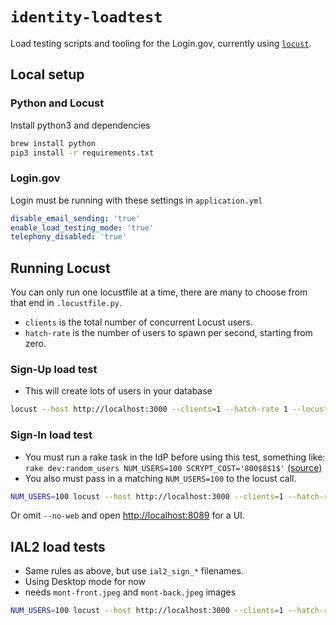 # `identity-loadtest`

Load testing scripts and tooling for the Login.gov, currently using [`locust`](http://locust.io).

## Local setup

### Python and Locust

Install python3 and dependencies

```sh
brew install python
pip3 install -r requirements.txt
```

### Login.gov

Login must be running with these settings in `application.yml`

```yml
disable_email_sending: 'true'
enable_load_testing_mode: 'true'
telephony_disabled: 'true'
```

## Running Locust

You can only run one locustfile at a time, there are many to choose from that end in `.locustfile.py`.

- `clients` is the total number of concurrent Locust users.
- `hatch-rate` is the number of users to spawn per second, starting from zero.

### Sign-Up load test

* This will create lots of users in your database

```sh
locust --host http://localhost:3000 --clients=1 --hatch-rate 1 --locustfile load_testing/sign_up.locustfile.py --no-web
```

### Sign-In load test

* You must run a rake task in the IdP before using this test, something like: `rake dev:random_users NUM_USERS=100 SCRYPT_COST='800$8$1$'` [(source)](https://github.com/18F/identity-idp/blob/master/lib/tasks/dev.rake)
* You also must pass in a matching `NUM_USERS=100` to the locust call.

```sh
NUM_USERS=100 locust --host http://localhost:3000 --clients=1 --hatch-rate 1 --locustfile load_testing/sign_in.locustfile.py --no-web
```

Or omit `--no-web` and open <http://localhost:8089> for a UI.

## IAL2 load tests

- Same rules as above, but use `ial2_sign_*` filenames.
- Using Desktop mode for now
- needs `mont-front.jpeg` and `mont-back.jpeg` images

```sh
NUM_USERS=100 locust --host http://localhost:3000 --clients=1 --hatch-rate 1 --locustfile load_testing/ial2_sign_in.locustfile.py --no-web
```
